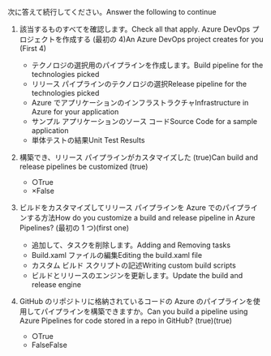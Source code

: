 <span data-ttu-id="33af4-101">次に答えて続行してください。</span><span class="sxs-lookup"><span data-stu-id="33af4-101">Answer the following to continue</span></span>

1. <span data-ttu-id="33af4-102">該当するものすべてを確認します。</span><span class="sxs-lookup"><span data-stu-id="33af4-102">Check all that apply.</span></span> <span data-ttu-id="33af4-103">Azure DevOps プロジェクトを作成する (最初の 4)</span><span class="sxs-lookup"><span data-stu-id="33af4-103">An Azure DevOps project creates for you (First 4)</span></span>
    - <span data-ttu-id="33af4-104">テクノロジの選択用のパイプラインを作成します。</span><span class="sxs-lookup"><span data-stu-id="33af4-104">Build pipeline for the technologies picked</span></span>
    - <span data-ttu-id="33af4-105">リリース パイプラインのテクノロジの選択</span><span class="sxs-lookup"><span data-stu-id="33af4-105">Release pipeline for the technologies picked</span></span>
    - <span data-ttu-id="33af4-106">Azure でアプリケーションのインフラストラクチャ</span><span class="sxs-lookup"><span data-stu-id="33af4-106">Infrastructure in Azure for your application</span></span>
    - <span data-ttu-id="33af4-107">サンプル アプリケーションのソース コード</span><span class="sxs-lookup"><span data-stu-id="33af4-107">Source Code for a sample application</span></span>
    - <span data-ttu-id="33af4-108">単体テストの結果</span><span class="sxs-lookup"><span data-stu-id="33af4-108">Unit Test Results</span></span>

2. <span data-ttu-id="33af4-109">構築でき、リリース パイプラインがカスタマイズした (true)</span><span class="sxs-lookup"><span data-stu-id="33af4-109">Can build and release pipelines be customized (true)</span></span>
    - <span data-ttu-id="33af4-110">○</span><span class="sxs-lookup"><span data-stu-id="33af4-110">True</span></span>
    - <span data-ttu-id="33af4-111">×</span><span class="sxs-lookup"><span data-stu-id="33af4-111">False</span></span>

3. <span data-ttu-id="33af4-112">ビルドをカスタマイズしてリリース パイプラインを Azure でのパイプラインする方法</span><span class="sxs-lookup"><span data-stu-id="33af4-112">How do you customize a build and release pipeline in Azure Pipelines?</span></span> <span data-ttu-id="33af4-113">(最初の 1 つ)</span><span class="sxs-lookup"><span data-stu-id="33af4-113">(first one)</span></span>
    - <span data-ttu-id="33af4-114">追加して、タスクを削除します。</span><span class="sxs-lookup"><span data-stu-id="33af4-114">Adding and Removing tasks</span></span>
    - <span data-ttu-id="33af4-115">Build.xaml ファイルの編集</span><span class="sxs-lookup"><span data-stu-id="33af4-115">Editing the build.xaml file</span></span>
    - <span data-ttu-id="33af4-116">カスタム ビルド スクリプトの記述</span><span class="sxs-lookup"><span data-stu-id="33af4-116">Writing custom build scripts</span></span>
    - <span data-ttu-id="33af4-117">ビルドとリリースのエンジンを更新します。</span><span class="sxs-lookup"><span data-stu-id="33af4-117">Update the build and release engine</span></span>

4. <span data-ttu-id="33af4-118">GitHub のリポジトリに格納されているコードの Azure のパイプラインを使用してパイプラインを構築できますか。</span><span class="sxs-lookup"><span data-stu-id="33af4-118">Can you build a pipeline using Azure Pipelines for code stored in a repo in GitHub?</span></span> <span data-ttu-id="33af4-119">(true)</span><span class="sxs-lookup"><span data-stu-id="33af4-119">(true)</span></span>
    - <span data-ttu-id="33af4-120">○</span><span class="sxs-lookup"><span data-stu-id="33af4-120">True</span></span>
    - <span data-ttu-id="33af4-121">False</span><span class="sxs-lookup"><span data-stu-id="33af4-121">False</span></span>